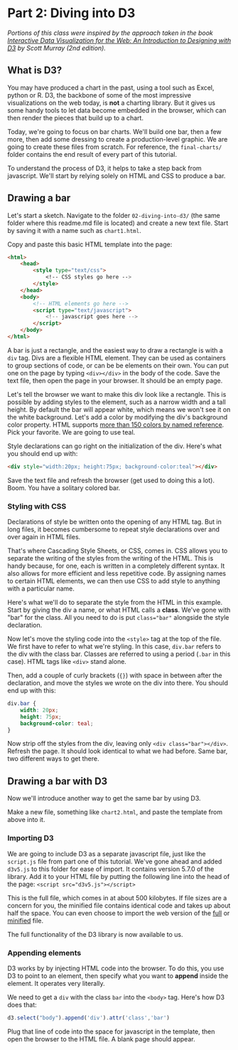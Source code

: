 # Part 2: Diving into D3

*Portions of this class were inspired by the approach taken in the book [Interactive Data Visualization for the Web: An Introduction to Designing with D3](https://alignedleft.com/work/d3-book-2e) by Scott Murray (2nd edition).*

## What is D3?

You may have produced a chart in the past, using a tool such as Excel, python or R. D3, the backbone of some of the most impressive visualizations on the web today, is **not** a charting library. But it gives us some handy tools to let data become embedded in the browser, which can then render the pieces that build up to a chart.

Today, we're going to focus on bar charts. We'll build one bar, then a few more, then add some dressing to create a production-level graphic. We are going to create these files from scratch. For reference, the `final-charts/` folder contains the end result of every part of this tutorial.

To understand the process of D3, it helps to take a step back from javascript. We'll start by relying solely on HTML and CSS to produce a bar.

## Drawing a bar

Let's start a sketch. Navigate to the folder `02-diving-into-d3/` (the same folder where this readme.md file is located) and create a new text file. Start by saving it with a name such as `chart1.html`.

Copy and paste this basic HTML template into the page:

```html
<html>
    <head>
        <style type="text/css">
            <!-- CSS styles go here -->
        </style>
    </head>
    <body>
        <!-- HTML elements go here -->
        <script type="text/javascript">
            <!-- javascript goes here -->
        </script>
    </body>
</html>
```

A bar is just a rectangle, and the easiest way to draw a rectangle is with a `div` tag. Divs are a flexible HTML element. They can be used as containers to group sections of code, or can be be elements on their own. You can put one on the page by typing `<div></div>` in the body of the code. Save the text file, then open the page in your browser. It should be an empty page.

Let's tell the browser we want to make this div look like a rectangle. This is possible by adding styles to the element, such as a narrow width and a tall height. By default the bar will appear white, which means we won't see it on the white background. Let's add a color by modifying the div's background color property. HTML supports [more than 150 colors by named reference](https://htmlcolorcodes.com/color-names/). Pick your favorite. We are going to use teal.

Style declarations can go right on the initialization of the div. Here's what you should end up with:

```html
<div style="width:20px; height:75px; background-color:teal"></div>
```

Save the text file and refresh the browser (get used to doing this a lot). Boom. You have a solitary colored bar.

### Styling with CSS

Declarations of style be written onto the opening of any HTML tag. But in long files, it becomes cumbersome to repeat style declarations over and over again in HTML files.

That's where Cascading Style Sheets, or CSS, comes in. CSS allows you to separate the writing of the styles from the writing of the HTML. This is handy because, for one, each is written in a completely different syntax. It also allows for more efficient and less repetitive code. By assigning names to certain HTML elements, we can then use CSS to add style to anything with a particular name.

Here's what we'll do to separate the style from the HTML in this example. Start by giving the div a name, or what HTML calls a **class**. We've gone with "bar" for the class. All you need to do is put `class="bar"` alongside the style declaration.

Now let's move the styling code into the `<style>` tag at the top of the file. We first have to refer to what we're styling. In this case, `div.bar` refers to the div with the class bar. Classes are referred to using a period (`.bar` in this case). HTML tags like `<div>` stand alone.

Then, add a couple of curly brackets (`{}`) with space in between after the declaration, and move the styles we wrote on the div into there. You should end up with this:

```css
div.bar {
    width: 20px;
    height: 75px;
    background-color: teal;
}
```

Now strip off the styles from the div, leaving only `<div class="bar"></div>`. Refresh the page. It should look identical to what we had before. Same bar, two different ways to get there.

## Drawing a bar with D3

Now we'll introduce another way to get the same bar by using D3.

Make a new file, something like `chart2.html`, and paste the template from above into it.

### Importing D3

We are going to include D3 as a separate javascript file, just like the `script.js` file from part one of this tutorial. We've gone ahead and added `d3v5.js` to this folder for ease of import. It contains version 5.7.0 of the library. Add it to your HTML file by putting the following line into the head of the page: `<script src="d3v5.js"></script>`

This is the full file, which comes in at about 500 kilobytes. If file sizes are a concern for you, the minified file contains identical code and takes up about half the space. You can even choose to import the web version of the [full](https://d3js.org/d3.v5.js) or [minified](https://d3js.org/d3.v5.min.js) file.

The full functionality of the D3 library is now available to us.

### Appending elements

D3 works by by injecting HTML code into the browser. To do this, you use D3 to point to an element, then specify what you want to **append** inside the element. It operates very literally.

We need to get a `div` with the class `bar` into the `<body>` tag. Here's how D3 does that:

```javascript
d3.select("body").append('div').attr('class','bar')
```

Plug that line of code into the space for javascript in the template, then open the browser to the HTML file. A blank page should appear.













